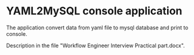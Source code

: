 # YAML2MySQL console application
The application convert data from yaml file to mysql database and print to console.

Description in the file "Workflow Engineer Interview Practical part.docx".
